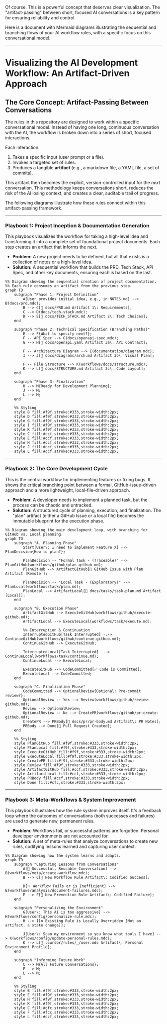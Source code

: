 Of course. This is a powerful concept that deserves clear visualization. The "artifact-passing" between short, focused AI conversations is a key pattern for ensuring reliability and control.

Here is a document with Mermaid diagrams illustrating the sequential and branching flows of your AI workflow rules, with a specific focus on this conversational model.

***

# Visualizing the AI Development Workflow: An Artifact-Driven Approach

## The Core Concept: Artifact-Passing Between Conversations

The rules in this repository are designed to work within a specific conversational model. Instead of having one long, continuous conversation with the AI, the workflow is broken down into a series of short, focused interactions.

Each interaction:
1.  Takes a specific input (user prompt or a file).
2.  Invokes a targeted set of rules.
3.  Produces a tangible **artifact** (e.g., a markdown file, a YAML file, a set of commits).

This artifact then becomes the explicit, version-controlled input for the *next* conversation. This methodology keeps conversations short, reduces the risk of the AI losing context, and creates a clear, auditable trail of progress.

The following diagrams illustrate how these rules connect within this artifact-passing framework.

---

### Playbook 1: Project Inception & Documentation Generation

This playbook visualizes the workflow for taking a high-level idea and transforming it into a complete set of foundational project documents. Each step creates an artifact that informs the next.

*   **Problem:** A new project needs to be defined, but all that exists is a collection of notes or a high-level idea.
*   **Solution:** A sequential workflow that builds the PRD, Tech Stack, API Spec, and other key documents, ensuring each is based on the last.

```mermaid
%% Diagram showing the sequential creation of project documentation.
%% Each rule consumes an artifact from the previous step.
graph TD
    subgraph "Phase 1: Project Definition"
        A[User provides initial idea, e.g., in NOTES.md] --> B(docs/prd.mdc);
        B --> C[📄 docs/PRD.md Artifact 1\: Requirements];
        C --> D(docs/tech-stack.mdc);
        D --> E[📄 docs/TECH_STACK.md Artifact 2\: Tech Choices];
    end

    subgraph "Phase 2: Technical Specification (Branching Paths)"
        E --> F{What to specify next?};
        F -- API Spec --> G(docs/openapi-spec.mdc);
        G --> H[📄 docs/openapi.yaml Artifact 3a\: API Contract];

        F -- Architecture Diagram --> I(documentation/diagram.mdc);
        I --> J[📄 docs/diagrams/arch.md Artifact 3b\: Visual Plan];
        
        F -- File Structure --> K(workflows/docs/structure.mdc);
        K --> L[📄 docs/STRUCTURE.md Artifact 3c\: Code Layout];
    end

    subgraph "Phase 3: Finalization"
        H --> M{Ready for Development Planning};
        J --> M;
        L --> M;
    end

    %% Styling
    style B fill:#f9f,stroke:#333,stroke-width:2px;
    style D fill:#f9f,stroke:#333,stroke-width:2px;
    style G fill:#f9f,stroke:#333,stroke-width:2px;
    style I fill:#f9f,stroke:#333,stroke-width:2px;
    style K fill:#f9f,stroke:#333,stroke-width:2px;
    style C fill:#ccf,stroke:#333,stroke-width:2px;
    style E fill:#ccf,stroke:#333,stroke-width:2px;
    style H fill:#ccf,stroke:#333,stroke-width:2px;
    style J fill:#ccf,stroke:#333,stroke-width:2px;
    style L fill:#ccf,stroke:#333,stroke-width:2px;
```

---

### Playbook 2: The Core Development Cycle

This is the central workflow for implementing features or fixing bugs. It shows the critical branching point between a formal, GitHub-issue-driven approach and a more lightweight, local-file-driven approach.

*   **Problem:** A developer needs to implement a planned task, but the process can be chaotic and untracked.
*   **Solution:** A structured cycle of planning, execution, and finalization. The "plan" artifact (either a GitHub Issue or a local file) becomes the immutable blueprint for the execution phase.

```mermaid
%% Diagram showing the main development loop, with branching for GitHub vs. Local planning.
graph TD
    subgraph "A. Planning Phase"
        Start[User\: I need to implement Feature X] --> PlanDecision{How to plan?};
        
        PlanDecision -- "Formal Task - (Traceable)" --> PlanGitHub(workflows/github/plan-github.md);
        PlanGitHub --> ArtifactGitHub[📄 GitHub Issue with Plan Artifact [Remote]];

        PlanDecision -- "Local Task - (Exploratory)" --> PlanLocal(workflows/task/plan.md);
        PlanLocal --> ArtifactLocal[📄 docs/tasks/task-plan.md Artifact [Local]];
    end

    subgraph "B. Execution Phase"
        ArtifactGitHub --> ExecuteGitHub(workflows/github/execute-github.md);
        ArtifactLocal --> ExecuteLocal(workflows/task/execute.md);

        %% Interruption & Continuation
        InterruptedGitHub[Task Interrupted] -.-> ContinueGitHub(workflows/github/continue-github.md);
        ContinueGitHub --> ExecuteGitHub;

        InterruptedLocal[Task Interrupted] -.-> ContinueLocal(workflows/task/continue.md);
        ContinueLocal --> ExecuteLocal;

        ExecuteGitHub --> CodeCommitted[✅ Code is Committed];
        ExecuteLocal --> CodeCommitted;
    end

    subgraph "C. Finalization Phase"
        CodeCommitted --> OptionalReview{Optional: Pre-commit review?};
        OptionalReview -- Yes --> Review(workflows/github/review-github.md);
        Review --> OptionalReview;
        OptionalReview -- No --> CreatePR(workflows/github/pr-create-github.md);
        CreatePR --> PRBody[📄 docs/pr/pr-body.md Artifact\: PR Notes];
        PRBody --> Done[🚀 Pull Request Created];
    end

    %% Styling
    style PlanGitHub fill:#f9f,stroke:#333,stroke-width:2px;
    style PlanLocal fill:#f9f,stroke:#333,stroke-width:2px;
    style ExecuteGitHub fill:#f9f,stroke:#333,stroke-width:2px;
    style ExecuteLocal fill:#f9f,stroke:#333,stroke-width:2px;
    style CreatePR fill:#f9f,stroke:#333,stroke-width:2px;
    style Review fill:#f9f,stroke:#333,stroke-width:2px;
    style ArtifactGitHub fill:#ccf,stroke:#333,stroke-width:2px;
    style ArtifactLocal fill:#ccf,stroke:#333,stroke-width:2px;
    style PRBody fill:#ccf,stroke:#333,stroke-width:2px;
    style Done fill:#cfc,stroke:#333,stroke-width:2px;
```

---

### Playbook 3: Meta-Workflows & System Improvement

This playbook illustrates how the rule system improves itself. It's a feedback loop where the outcomes of conversations (both successes and failures) are used to generate new, permanent rules.

*   **Problem:** Workflows fail, or successful patterns are forgotten. Personal developer environments are not accounted for.
*   **Solution:** A set of meta-rules that analyze conversations to create new rules, codifying lessons learned and capturing user context.

```mermaid
%% Diagram showing how the system learns and adapts.
graph TD
    subgraph "Capturing Lessons from Conversations"
        A[🎉 Successful, Reusable Conversation] --> B(workflows/meta/create-workflow.mdc);
        B --> C[📄 New Workflow Rule Artifact\: Codified Success];
        
        D[💥 Workflow Fails or is Inefficient] --> E(workflows/analysis/document-failures.mdc);
        E --> F[📄 New Prevention Rule Artifact\: Codified Failure];
    end
    
    subgraph "Personalizing the Environment"
        G[User\: This AI is too aggressive] --> H(workflows/config/personalize-rule.mdc);
        H --> I[⚙️ Existing Rule is Locally Overridden [Not an artifact, a state change]];
        
        J[User\: Scan my environment so you know what tools I have] --> K(workflows/config/update-personal-rules.mdc);
        K --> L[📄 .cursor/rules/_/user.mdc Artifact\: Personal Environment Profile];
    end

    subgraph "Informing Future Work"
        C --> M{All Future Conversations};
        F --> M;
        L --> M;
    end

    %% Styling
    style B fill:#f9f,stroke:#333,stroke-width:2px;
    style E fill:#f9f,stroke:#333,stroke-width:2px;
    style H fill:#f9f,stroke:#333,stroke-width:2px;
    style K fill:#f9f,stroke:#333,stroke-width:2px;
    style C fill:#cfc,stroke:#333,stroke-width:2px;
    style F fill:#fcc,stroke:#333,stroke-width:2px;
    style L fill:#ccf,stroke:#333,stroke-width:2px;
```